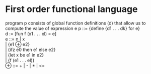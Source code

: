 # First order functional language
program p consists of global function definitions (d) that allow us to compute the value of expression e
p ::= {define {d1 . . . dk} for e} <br />
d := [fun f (x1 . . . xl) = e] <br />
e ::= n | x <br />
| {e1 ⊕ e2} <br />
| {ifz e0 then e1 else e2} <br />
| {let x be e1 in e2} <br />
| {f (e1 . . . el)} <br />
⊕ ::= + | - | * | <= <br />
